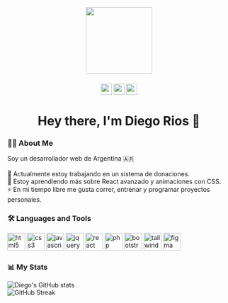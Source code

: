 <div align="center">
  <img height="150" src="https://media.giphy.com/media/M9gbBd9nbDrOTu1Mqx/giphy.gif" />
</div>

###

<div align="center">
  <a href="https://www.linkedin.com/in/Diiegorios46"><img src="https://img.shields.io/static/v1?message=LinkedIn&logo=linkedin&label=&color=0077B5&logoColor=white&labelColor=&style=for-the-badge" height="25" /></a>
  <a href="https://www.youtube.com/@Diiegorios46"><img src="https://img.shields.io/static/v1?message=YouTube&logo=youtube&label=&color=FF0000&logoColor=white&labelColor=&style=for-the-badge" height="25" /></a>
  <a href="https://twitter.com/Diiegorios46"><img src="https://img.shields.io/static/v1?message=Twitter&logo=twitter&label=&color=1DA1F2&logoColor=white&labelColor=&style=for-the-badge" height="25" /></a>
</div>

###

<h1 align="center">Hey there, I'm Diego Rios 👋</h1>

###

<h3 align="left">👨‍💻 About Me</h3>

<p align="left">
Soy un desarrollador web de Argentina 🇦🇷<br><br>
🔭 Actualmente estoy trabajando en un sistema de donaciones.<br>
🌱 Estoy aprendiendo más sobre React avanzado y animaciones con CSS.<br>
⚡ En mi tiempo libre me gusta correr, entrenar y programar proyectos personales.
</p>

###

<h3 align="left">🛠️ Languages and Tools</h3>

<div align="left">
  <img src="https://cdn.jsdelivr.net/gh/devicons/devicon/icons/html5/html5-original.svg" height="40" alt="html5" />
  <img src="https://cdn.jsdelivr.net/gh/devicons/devicon/icons/css3/css3-original.svg" height="40" alt="css3" />
  <img src="https://cdn.jsdelivr.net/gh/devicons/devicon/icons/javascript/javascript-original.svg" height="40" alt="javascript" />
  <img src="https://cdn.jsdelivr.net/gh/devicons/devicon/icons/jquery/jquery-original.svg" height="40" alt="jquery" />
  <img src="https://cdn.jsdelivr.net/gh/devicons/devicon/icons/react/react-original.svg" height="40" alt="react" />
  <img src="https://cdn.jsdelivr.net/gh/devicons/devicon/icons/php/php-original.svg" height="40" alt="php" />
  <img src="https://cdn.jsdelivr.net/gh/devicons/devicon/icons/bootstrap/bootstrap-original.svg" height="40" alt="bootstrap" />
  <img src="https://cdn.jsdelivr.net/gh/devicons/devicon/icons/tailwindcss/tailwindcss-plain.svg" height="40" alt="tailwindcss" />
  <img src="https://cdn.jsdelivr.net/gh/devicons/devicon/icons/figma/figma-original.svg" height="40" alt="figma" />
</div>

###

<h3 align="left">📊 My Stats</h3>

<p align="left">
  <img src="https://github-readme-stats.vercel.app/api?username=Diiegorios46&show_icons=true&theme=dark" alt="Diego's GitHub stats" />
  <br />
  <img src="https://github-readme-streak-stats.herokuapp.com?user=Diiegorios46&theme=dark" alt="GitHub Streak" />
</p>
